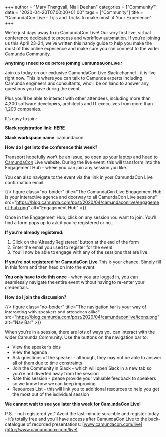 +++
author = "Mary Thengvall, Niall Deehan"
categories = ["Community"]
date = "2020-04-20T07:00:00+01:00"
tags = ["Community"]
title = "CamundaCon Live - Tips and Tricks to make most of Your Experience"
+++

We’re just days away from CamundaCon Live! Our very first live, virtual conference dedicated to process and workflow automation. If you’re joining us this April 23-24, we’ve written this handy guide to help you make the most of this online experience and make sure you can connect to the wider Camunda Community.

__Anything I need to do before joining CamundaCon Live?__

Join us today on our exclusive CamundaCon Live Slack channel - it is live right now. This is where you can talk to Camunda experts including Camunda engineers and consultants, who’ll be on hand to answer any questions you have during the event.

Plus you'll be able to interact with other attendees, including more than 4,300 software developers, architects and IT executives from more than 1,200 companies.

It’s easy to join:

__Slack registration link:__ **[HERE](https://join.slack.com/t/camundacon/shared_invite/zt-dcgxco3b-qH33EA99IZTFRvdRNurnWA?utm_campaign=2020%20CamundaCon%20Live&utm_source=hs_email&utm_medium=email&_hsenc=p2ANqtz-8tPk-EQ3zpXsMQRifpbTPLv5zr5wLU4lfM6-LaoTS7F4aawq72gAn6GFk6WScSuzuPUw6k)**

__Slack workspace name:__ camundacon

__How do I get into the conference this week?__

Transport hopefully won’t be an issue, so open up your laptop and head to [CamundaCon](https://www.camundacon.com/live/) Live website. During the live event, this will transform into the Engagement Hub - where you can join any session you like.

You can also navigate to the event via the link in your CamundaCon Live confirmation email.

{{< figure class="no-border" title="The CamundaCon Live Engagement Hub is your interactive agenda and doorway to all CamundaCon Live sessions" src="https://blog.camunda.com/post/2020/04/camundaconlive/engagement-hub.png" alt="Engagement Hub" >}}

Once in the Engagement Hub, click on any session you want to join. You’ll find a form pops up to ask if you’re registered or not.

__If you’re already registered:__
1. Click on the ‘Already Registered’ button at the end of the form
2. Enter the email you used to register for the event
3. You’ll now be able to engage with any of the sessions that are live.

__If you’re not registered for CamudaCon Live__
This is your chance. Simply fill in this form and then head on into the event.

__You only have to do this once__ - when you are logged in, you can seamlessly navigate the entire event without having to re-enter your credentials.

__How do I join the discussion?__

{{< figure class="no-border" title="The navigation bar is your way of interacting with speakers and attendees alike" src="https://blog.camunda.com/post/2020/04/camundaconlive/icons.png" alt="Nav Bar" >}}

When you’re in a session, there are lots of ways you can interact with the wider Camunda Community. Use the buttons on the navigation bar to:

- View the speaker’s bios
- View the agenda
- Ask questions of the speaker - although, they may not be able to answer all of them due to time constraints
- Join the Community in Slack - which will open Slack in a new tab so you’re not diverted away from the session
- Rate this session - please provide your valuable feedback to speakers so we know how we can keep improving
- Resources List - this will link you to additional resources to help you get the most out of the individual session

__We cannot wait to see you later this week for CamundaCon Live!__

P.S. - not registered yet? Avoid the last-minute scramble and register today - it’s totally free and you’ll have access after CamundaCon Live to the back-catalogue of recorded presentations: [www.camundacon.com/live](http://www.camundacon.com/live)
